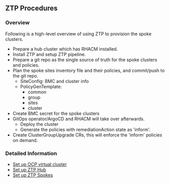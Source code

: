 ## ZTP Procedures 

### Overview

Following is a high-level overview of using ZTP to provision the spoke clusters.

- Prepare a hub cluster which has RHACM installed.
- Install ZTP and setup ZTP pipeline.
- Prepare a git repo as the single source of truth for the spoke clusters and policies.
- Plan the spoke sites inventory file and their policies, and commit/push to the git repo.
  - SiteConfig: BMC and cluster info
  - PolicyGenTemplate: 
    - common
    - group
    - sites
    - cluster
- Create BMC secret for the spoke clusters
- GitOps operator/ArgoCD and RHACM will take over afterwards. 
  - Deploy the cluster
  - Generate the policies with remediationAction state as 'inform'.
- Create ClusterGroupUpgrade CRs, this will enforce the 'inform' policies on demand.

### Detailed Information

- [Set up OCP virtual cluster](./ocp-virtual-cluster/README.md)
- [Set up ZTP Hub](./ztp-hub/README.md)
- [Set up ZTP Spokes](./ztp-spokes/README.md)

